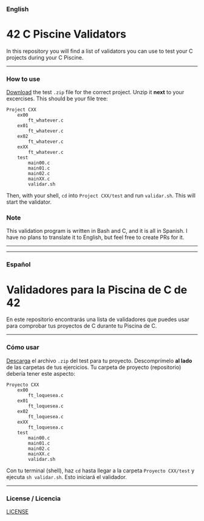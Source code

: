 ### English
# 42 C Piscine Validators
In this repository you will find a list of validators you can use to test your C projects during your C Piscine.

---
### How to use
[Download](zip_files) the test `.zip` file for the correct project. Unzip it **next** to your excercises. This should be your file tree:
```
Project CXX
    ex00
	    ft_whatever.c
    ex01
	    ft_whatever.c
    ex02
	    ft_whatever.c
    exXX
	    ft_whatever.c
	test
		main00.c
		main01.c
		main02.c
		mainXX.c
		validar.sh
```
Then, with your shell, `cd` into `Project CXX/test` and run `validar.sh`. This will start the validator. 
### Note
This validation program is written in Bash and C, and it is all in Spanish. I have no plans to translate it to English, but feel free to create PRs for it.

---
---
### Español
# Validadores para la Piscina de C de 42
En este repositorio encontrarás una lista de validadores que puedes usar para comprobar tus proyectos de C durante tu Piscina de C.

---
### Cómo usar
[Descarga](zip_files) el archivo `.zip` del test para tu proyecto. Descomprímelo **al lado** de las carpetas de tus ejercicios. Tu carpeta de proyecto (repositorio) debería tener este aspecto:
```
Proyecto CXX
    ex00
	    ft_loquesea.c
    ex01
	    ft_loquesea.c
    ex02
	    ft_loquesea.c
    exXX
	    ft_loquesea.c
	test
		main00.c
		main01.c
		main02.c
		mainXX.c
		validar.sh
```
Con tu terminal (shell), haz `cd` hasta llegar a la carpeta `Proyecto CXX/test` y ejecuta `sh validar.sh`. Esto iniciará el validador.

---
### License / Licencia
[LICENSE](LICENSE)

